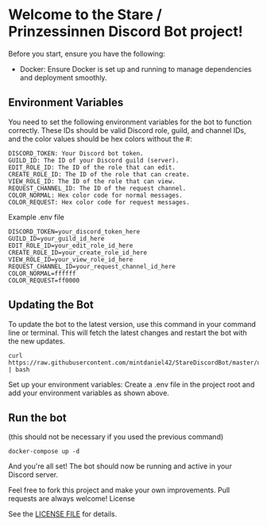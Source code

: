 # Welcome to the Stare / Prinzessinnen Discord Bot project!

Before you start, ensure you have the following:

- Docker: Ensure Docker is set up and running to manage dependencies and deployment smoothly.

## Environment Variables

You need to set the following environment variables for the bot to function correctly. These IDs should be valid Discord role, guild, and channel IDs, and the color values should be hex colors without the #:

```
DISCORD_TOKEN: Your Discord bot token.
GUILD_ID: The ID of your Discord guild (server).
EDIT_ROLE_ID: The ID of the role that can edit.
CREATE_ROLE_ID: The ID of the role that can create.
VIEW_ROLE_ID: The ID of the role that can view.
REQUEST_CHANNEL_ID: The ID of the request channel.
COLOR_NORMAL: Hex color code for normal messages.
COLOR_REQUEST: Hex color code for request messages.
```

Example .env file

```
DISCORD_TOKEN=your_discord_token_here
GUILD_ID=your_guild_id_here
EDIT_ROLE_ID=your_edit_role_id_here
CREATE_ROLE_ID=your_create_role_id_here
VIEW_ROLE_ID=your_view_role_id_here
REQUEST_CHANNEL_ID=your_request_channel_id_here
COLOR_NORMAL=ffffff
COLOR_REQUEST=ff0000
```

## Updating the Bot

To update the bot to the latest version, use this command in your command line or terminal. This will fetch the latest changes and restart the bot with the new updates.

```
curl https://raw.githubusercontent.com/mintdaniel42/StareDiscordBot/master/updater.sh | bash
```

Set up your environment variables: Create a .env file in the project root and add your environment variables as shown above.

## Run the bot

(this should not be necessary if you used the previous command)

```
docker-compose up -d
```

And you're all set! The bot should now be running and active in your Discord server.

Feel free to fork this project and make your own improvements. Pull requests are always welcome!
License

See the [LICENSE FILE](LICENSE.md) for details.